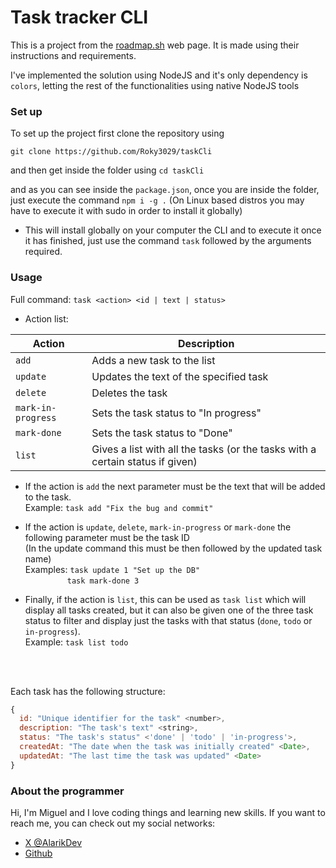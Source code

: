 # Task tracker CLI

This is a project from the [roadmap.sh](https://roadmap.sh/projects/task-tracker) web page. It is made using their instructions and requirements.

I've implemented the solution using NodeJS and it's only dependency is `colors`, letting the rest of the functionalities using native NodeJS tools

### Set up

To set up the project first clone the repository using

`git clone https://github.com/Roky3029/taskCli`

and then get inside the folder using `cd taskCli`

and as you can see inside the `package.json`, once you are inside the folder, just execute the command
`npm i -g .`
(On Linux based distros you may have to execute it with sudo in order to install it globally)

- This will install globally on your computer the CLI and to execute it once it has finished, just use the command `task` followed by the arguments required.

### Usage

Full command: `task <action> <id | text | status>`

- Action list: <br>

| Action             | Description                                                                   |
| ------------------ | ----------------------------------------------------------------------------- |
| `add`              | Adds a new task to the list                                                   |
| `update`           | Updates the text of the specified task                                        |
| `delete`           | Deletes the task                                                              |
| `mark-in-progress` | Sets the task status to "In progress"                                         |
| `mark-done`        | Sets the task status to "Done"                                                |
| `list`             | Gives a list with all the tasks (or the tasks with a certain status if given) |

- If the action is `add` the next parameter must be the text that will be added to the task. <br>Example: `task add "Fix the bug and commit"`

- If the action is `update`, `delete`, `mark-in-progress` or `mark-done` the following parameter must be the task ID <br>
  (In the update command this must be then followed by the updated task name)<br>
  Examples: `task update 1 "Set up the DB"`<br>
                   `task mark-done 3`

- Finally, if the action is `list`, this can be used as `task list` which will display all tasks created, but it can also be given one of the three task status to filter and display just the tasks with that status (`done`, `todo` or `in-progress`). <br>
  Example: `task list todo`

<br><br>

Each task has the following structure:

```js
{
  id: "Unique identifier for the task" <number>,
  description: "The task's text" <string>,
  status: "The task's status" <'done' | 'todo' | 'in-progress'>,
  createdAt: "The date when the task was initially created" <Date>,
  updatedAt: "The last time the task was updated" <Date>
}
```

### About the programmer

Hi, I'm Miguel and I love coding things and learning new skills. If you want to reach me, you can check out my social networks:

- [X @AlarikDev](https://x.com/AlarikDev)
- [Github](https://github.com/Roky3029)

